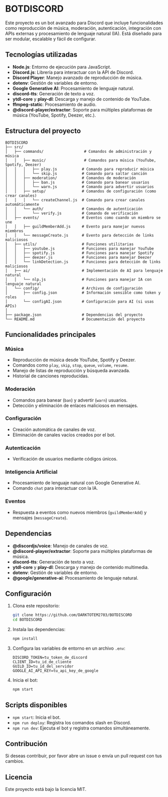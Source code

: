 # BOTDISCORD

Este proyecto es un bot avanzado para Discord que incluye funcionalidades como reproducción de música, moderación, autenticación, integración con APIs externas y procesamiento de lenguaje natural (IA). Está diseñado para ser modular, escalable y fácil de configurar.

## Tecnologías utilizadas

- **Node.js**: Entorno de ejecución para JavaScript.
- **Discord.js**: Librería para interactuar con la API de Discord.
- **Discord Player**: Manejo avanzado de reproducción de música.
- **dotenv**: Gestión de variables de entorno.
- **Google Generative AI**: Procesamiento de lenguaje natural.
- **discord-tts**: Generación de texto a voz.
- **ytdl-core** y **play-dl**: Descarga y manejo de contenido de YouTube.
- **ffmpeg-static**: Procesamiento de audio.
- **@discord-player/extractor**: Soporte para múltiples plataformas de música (YouTube, Spotify, Deezer, etc.).

## Estructura del proyecto

```
BOTDISCORD
├── src/
│   ├── commands/                  # Comandos de administración y música
│   │   ├── music/                 # Comandos para música (YouTube, Spotify, Deezer)
│   │   │   ├── play.js           # Comando para reproducir música
│   │   │   └── skip.js           # Comando para saltar canción
│   │   ├── moderation/           # Comandos de moderación
│   │   │   ├── ban.js            # Comando para banear usuarios
│   │   │   └── warn.js           # Comando para advertir usuarios
│   │   ├── setup/                # Comandos de configuración (como crear canales)
│   │   │   └── createChannel.js  # Comando para crear canales automáticamente
│   │   └── auth/                 # Comandos de autenticación
│   │       └── verify.js         # Comando de verificación
│   ├── events/                   # Eventos como cuando un miembro se une
│   │   ├── guildMemberAdd.js     # Evento para manejar nuevos miembros
│   │   └── messageCreate.js      # Evento para detección de links maliciosos
│   ├── utils/                    # Funciones utilitarias
│   │   ├── youtube.js            # Funciones para manejar YouTube
│   │   ├── spotify.js            # Funciones para manejar Spotify
│   │   ├── deezer.js             # Funciones para manejar Deezer
│   │   └── linkDetection.js      # Funciones para detección de links maliciosos
│   ├── ai/                       # Implementación de AI para lenguaje natural
│   │   └── nlp.js                # Funciones para manejar IA con lenguaje natural
│   └── config/                   # Archivos de configuración
│       ├── config.json           # Información sensible como token y roles
│       └── configAI.json         # Configuración para AI (si usas APIs)
│
├── package.json                  # Dependencias del proyecto
└── README.md                     # Documentación del proyecto

```

## Funcionalidades principales

### Música

- Reproducción de música desde YouTube, Spotify y Deezer.
- Comandos como `play`, `skip`, `stop`, `queue`, `volume`, `resume`.
- Manejo de listas de reproducción y búsqueda avanzada.
- Historial de canciones reproducidas.

### Moderación

- Comandos para banear (`ban`) y advertir (`warn`) usuarios.
- Detección y eliminación de enlaces maliciosos en mensajes.

### Configuración

- Creación automática de canales de voz.
- Eliminación de canales vacíos creados por el bot.

### Autenticación

- Verificación de usuarios mediante códigos únicos.

### Inteligencia Artificial

- Procesamiento de lenguaje natural con Google Generative AI.
- Comando `chat` para interactuar con la IA.

### Eventos

- Respuesta a eventos como nuevos miembros (`guildMemberAdd`) y mensajes (`messageCreate`).

## Dependencias

- **@discordjs/voice**: Manejo de canales de voz.
- **@discord-player/extractor**: Soporte para múltiples plataformas de música.
- **discord-tts**: Generación de texto a voz.
- **ytdl-core** y **play-dl**: Descarga y manejo de contenido multimedia.
- **dotenv**: Gestión de variables de entorno.
- **@google/generative-ai**: Procesamiento de lenguaje natural.

## Configuración

1. Clona este repositorio:

   ```bash
   git clone https://github.com/DARKTOTEM2703/BOTDISCORD
   cd BOTDISCORD
   ```

2. Instala las dependencias:

   ```bash
   npm install
   ```

3. Configura las variables de entorno en un archivo `.env`:

   ```
   DISCORD_TOKEN=tu_token_de_discord
   CLIENT_ID=tu_id_de_cliente
   GUILD_ID=tu_id_del_servidor
   GOOGLE_AI_API_KEY=tu_api_key_de_google
   ```

4. Inicia el bot:
   ```bash
   npm start
   ```

## Scripts disponibles

- `npm start`: Inicia el bot.
- `npm run deploy`: Registra los comandos slash en Discord.
- `npm run dev`: Ejecuta el bot y registra comandos simultáneamente.

## Contribución

Si deseas contribuir, por favor abre un issue o envía un pull request con tus cambios.

## Licencia

Este proyecto está bajo la licencia MIT.

